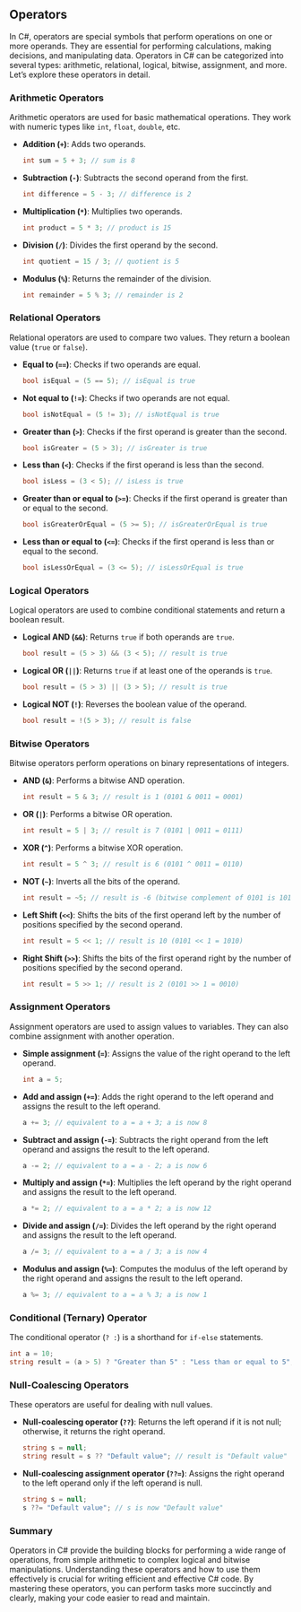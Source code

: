 ## Operators

In C#, operators are special symbols that perform operations on one or more operands. They are essential for performing calculations, making decisions, and manipulating data. Operators in C# can be categorized into several types: arithmetic, relational, logical, bitwise, assignment, and more. Let’s explore these operators in detail.

### Arithmetic Operators

Arithmetic operators are used for basic mathematical operations. They work with numeric types like `int`, `float`, `double`, etc.

- **Addition (`+`)**: Adds two operands.

  ```csharp
  int sum = 5 + 3; // sum is 8
  ```

- **Subtraction (`-`)**: Subtracts the second operand from the first.

  ```csharp
  int difference = 5 - 3; // difference is 2
  ```

- **Multiplication (`*`)**: Multiplies two operands.

  ```csharp
  int product = 5 * 3; // product is 15
  ```

- **Division (`/`)**: Divides the first operand by the second.

  ```csharp
  int quotient = 15 / 3; // quotient is 5
  ```

- **Modulus (`%`)**: Returns the remainder of the division.

  ```csharp
  int remainder = 5 % 3; // remainder is 2
  ```

### Relational Operators

Relational operators are used to compare two values. They return a boolean value (`true` or `false`).

- **Equal to (`==`)**: Checks if two operands are equal.

  ```csharp
  bool isEqual = (5 == 5); // isEqual is true
  ```

- **Not equal to (`!=`)**: Checks if two operands are not equal.

  ```csharp
  bool isNotEqual = (5 != 3); // isNotEqual is true
  ```

- **Greater than (`>`)**: Checks if the first operand is greater than the second.

  ```csharp
  bool isGreater = (5 > 3); // isGreater is true
  ```

- **Less than (`<`)**: Checks if the first operand is less than the second.

  ```csharp
  bool isLess = (3 < 5); // isLess is true
  ```

- **Greater than or equal to (`>=`)**: Checks if the first operand is greater than or equal to the second.

  ```csharp
  bool isGreaterOrEqual = (5 >= 5); // isGreaterOrEqual is true
  ```

- **Less than or equal to (`<=`)**: Checks if the first operand is less than or equal to the second.

  ```csharp
  bool isLessOrEqual = (3 <= 5); // isLessOrEqual is true
  ```

### Logical Operators

Logical operators are used to combine conditional statements and return a boolean result.

- **Logical AND (`&&`)**: Returns `true` if both operands are `true`.

  ```csharp
  bool result = (5 > 3) && (3 < 5); // result is true
  ```

- **Logical OR (`||`)**: Returns `true` if at least one of the operands is `true`.

  ```csharp
  bool result = (5 > 3) || (3 > 5); // result is true
  ```

- **Logical NOT (`!`)**: Reverses the boolean value of the operand.

  ```csharp
  bool result = !(5 > 3); // result is false
  ```

### Bitwise Operators

Bitwise operators perform operations on binary representations of integers.

- **AND (`&`)**: Performs a bitwise AND operation.

  ```csharp
  int result = 5 & 3; // result is 1 (0101 & 0011 = 0001)
  ```

- **OR (`|`)**: Performs a bitwise OR operation.

  ```csharp
  int result = 5 | 3; // result is 7 (0101 | 0011 = 0111)
  ```

- **XOR (`^`)**: Performs a bitwise XOR operation.

  ```csharp
  int result = 5 ^ 3; // result is 6 (0101 ^ 0011 = 0110)
  ```

- **NOT (`~`)**: Inverts all the bits of the operand.

  ```csharp
  int result = ~5; // result is -6 (bitwise complement of 0101 is 1010, which is -6 in two's complement)
  ```

- **Left Shift (`<<`)**: Shifts the bits of the first operand left by the number of positions specified by the second operand.

  ```csharp
  int result = 5 << 1; // result is 10 (0101 << 1 = 1010)
  ```

- **Right Shift (`>>`)**: Shifts the bits of the first operand right by the number of positions specified by the second operand.

  ```csharp
  int result = 5 >> 1; // result is 2 (0101 >> 1 = 0010)
  ```

### Assignment Operators

Assignment operators are used to assign values to variables. They can also combine assignment with another operation.

- **Simple assignment (`=`)**: Assigns the value of the right operand to the left operand.

  ```csharp
  int a = 5;
  ```

- **Add and assign (`+=`)**: Adds the right operand to the left operand and assigns the result to the left operand.

  ```csharp
  a += 3; // equivalent to a = a + 3; a is now 8
  ```

- **Subtract and assign (`-=`)**: Subtracts the right operand from the left operand and assigns the result to the left operand.

  ```csharp
  a -= 2; // equivalent to a = a - 2; a is now 6
  ```

- **Multiply and assign (`*=`)**: Multiplies the left operand by the right operand and assigns the result to the left operand.

  ```csharp
  a *= 2; // equivalent to a = a * 2; a is now 12
  ```

- **Divide and assign (`/=`)**: Divides the left operand by the right operand and assigns the result to the left operand.

  ```csharp
  a /= 3; // equivalent to a = a / 3; a is now 4
  ```

- **Modulus and assign (`%=`)**: Computes the modulus of the left operand by the right operand and assigns the result to the left operand.

  ```csharp
  a %= 3; // equivalent to a = a % 3; a is now 1
  ```

### Conditional (Ternary) Operator

The conditional operator (`? :`) is a shorthand for `if-else` statements.

```csharp
int a = 10;
string result = (a > 5) ? "Greater than 5" : "Less than or equal to 5"; // result is "Greater than 5"
```

### Null-Coalescing Operators

These operators are useful for dealing with null values.

- **Null-coalescing operator (`??`)**: Returns the left operand if it is not null; otherwise, it returns the right operand.

  ```csharp
  string s = null;
  string result = s ?? "Default value"; // result is "Default value"
  ```

- **Null-coalescing assignment operator (`??=`)**: Assigns the right operand to the left operand only if the left operand is null.

  ```csharp
  string s = null;
  s ??= "Default value"; // s is now "Default value"
  ```

### Summary

Operators in C# provide the building blocks for performing a wide range of operations, from simple arithmetic to complex logical and bitwise manipulations. Understanding these operators and how to use them effectively is crucial for writing efficient and effective C# code. By mastering these operators, you can perform tasks more succinctly and clearly, making your code easier to read and maintain.
